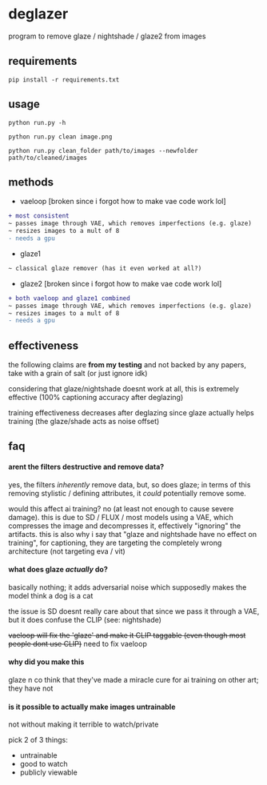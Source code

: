 # deglazer

program to remove glaze / nightshade / glaze2 from images

## requirements
```
pip install -r requirements.txt
```

## usage
```
python run.py -h

python run.py clean image.png

python run.py clean_folder path/to/images --newfolder path/to/cleaned/images
```

## methods
- vaeloop [broken since i forgot how to make vae code work lol]
```diff
+ most consistent
~ passes image through VAE, which removes imperfections (e.g. glaze)
~ resizes images to a mult of 8
- needs a gpu
```
- glaze1
```diff
~ classical glaze remover (has it even worked at all?)
```
- glaze2 [broken since i forgot how to make vae code work lol]
```diff
+ both vaeloop and glaze1 combined
~ passes image through VAE, which removes imperfections (e.g. glaze)
~ resizes images to a mult of 8
- needs a gpu
```

## effectiveness

the following claims are **from my testing** and not backed by any papers, take with a grain of salt (or just ignore idk)

considering that glaze/nightshade doesnt work at all, this is extremely effective (100% captioning accuracy after deglazing)

training effectiveness decreases after deglazing since glaze actually helps training (the glaze/shade acts as noise offset)

## faq

#### arent the filters destructive and remove data?

yes, the filters *inherently* remove data, but, so does glaze; in terms of this removing stylistic / defining attributes, it *could* potentially remove some.

would this affect ai training? no (at least not enough to cause severe damage). this is due to SD / FLUX / most models using a VAE, which compresses the image and decompresses it, effectively "ignoring" the artifacts. this is also why i say that "glaze and nightshade have no effect on training", for captioning, they are targeting the completely wrong architecture (not targeting eva / vit)

#### what does glaze *actually* do?
basically nothing; it adds adversarial noise which supposedly makes the model think a dog is a cat

the issue is SD doesnt really care about that since we pass it through a VAE, but it does confuse the CLIP (see: nightshade)

~~vaeloop will fix the 'glaze' and make it CLIP taggable (even though most people dont use CLIP)~~ need to fix vaeloop

#### why did you make this
glaze n co think that they've made a miracle cure for ai training on other art; they have not

#### is it possible to actually make images untrainable
not without making it terrible to watch/private

pick 2 of 3 things:
- untrainable
- good to watch
- publicly viewable
